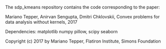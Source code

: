The sdp_kmeans repository contains the code corresponding to the paper:

Mariano Tepper, Anirvan Sengupta, Dmitri Chklovskii, Convex problems for data analysis  without kernels, 2017

Dependencies: matplotlib numpy pillow, scipy seaborn

Copyright (c) 2017 by Mariano Tepper, Flatiron Institute, Simons Foundation
